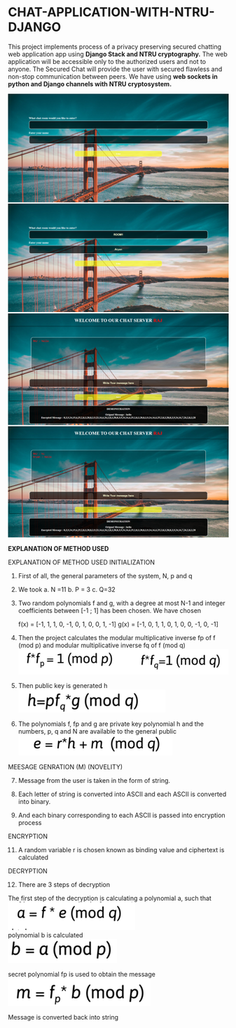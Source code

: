 # CHAT-APPLICATION-WITH-NTRU-DJANGO
This project implements process of a privacy preserving secured chatting web application app using <b>Django Stack and NTRU cryptography.</b>
The web application will be accessible only to the authorized users and not to anyone.
The Secured Chat will provide the user with secured flawless and non-stop communication between peers. 
We have using <b>web sockets in python and Django channels with NTRU cryptosystem.</b>


<img src="/IMAGES/screencapture-127-0-0-1-8000-chat-2020-11-19-14_40_43.png" alt=""/>
<img src="/IMAGES/screencapture-127-0-0-1-8000-chat-2020-11-19-14_42_56.png" alt=""/>
<img src="/IMAGES/screencapture-127-0-0-1-8000-chat-ROOM1-RAJ-2020-11-19-14_42_26.png" alt=""/>
<img src="/IMAGES/screencapture-127-0-0-1-8000-chat-ROOM1-RAJ-2020-11-19-14_46_03.png" alt=""/>



<b>EXPLANATION OF METHOD USED</b>


EXPLANATION OF METHOD USED
INITIALIZATION

1.	First of all, the general parameters of the system, N, p and q 
2.	We took
a.	N =11
b.	P = 3
c.	Q=32

3.	Two random polynomials f and g, with a degree at most N-1 and integer coefficients between [-1 ; 1] has been chosen. We have chosen

    f(x) = [-1, 1, 1, 0, -1, 0, 1, 0, 0, 1, -1]
    g(x) = [-1, 0, 1, 1, 0, 1, 0, 0, -1, 0, -1]

4.	Then the project calculates the modular multiplicative inverse fp of f (mod p) and modular multiplicative inverse fq of f (mod q)
              <img src="/IMAGES/4.PNG" alt=""/>
          

5.	Then public key is generated h
                                       <img src="/IMAGES/5.PNG" alt=""/>          
6.	The polynomials f, fp and g are private key  polynomial h and the numbers, p, q and N are available to the general public <img src="/IMAGES/6.PNG" alt=""/>

MEESAGE GENRATION (M) (NOVELITY)

7.	Message from the user is taken in the form of string.

9.	Each letter of string is converted into ASCII and each ASCII is converted into binary.

10.	And each binary corresponding to each ASCII is passed into encryption process



ENCRYPTION

11.	A random variable r is chosen known as binding value and ciphertext is calculated 
 



DECRYPTION

12.	There are 3 steps of decryption



The first step of the decryption is calculating a polynomial a, such that
<br>
                                <img src="/IMAGES/12a.PNG" alt=""/><br>
 polynomial b is calculated <br>
 <img src="/IMAGES/12b.PNG" alt=""/>
                                  
secret polynomial fp is used to obtain the message<br>
                 <img src="/IMAGES/12c.PNG" alt=""/><br>
                                 
Message is converted back into string

